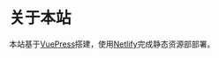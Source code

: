 <!-- ---
lang: zh-CN
title: 第一篇笔记
description: 第一篇笔记
--- -->
# 关于本站

本站基于[VuePress](https://vuepress.vuejs.org/zh/)搭建，使用[Netlify](https://app.netlify.com/)完成静态资源部部署。
